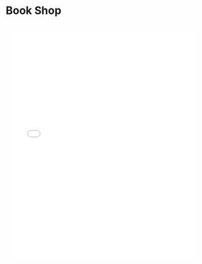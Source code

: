# Book Shop

<br>

<embed src="./CPW 115 Final-1.pdf" type="application/pdf" width="100%" height="600px" />

